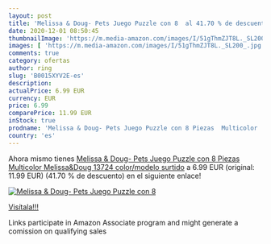 ```yaml
---
layout: post
title: 'Melissa & Doug- Pets Juego Puzzle con 8  al 41.70 % de descuento'
date: 2020-12-01 08:50:45
thumbnailImage: 'https://m.media-amazon.com/images/I/51gThmZJT8L._SL200_.jpg'
images: [ 'https://m.media-amazon.com/images/I/51gThmZJT8L._SL200_.jpg' ]
comments: true
category: ofertas
author: ring
slug: 'B0015XYV2E-es'
description:
actualPrice: 6.99 EUR
currency: EUR
price: 6.99
comparePrice: 11.99 EUR
inStock: true
prodname: 'Melissa & Doug- Pets Juego Puzzle con 8 Piezas  Multicolor  Melissa&Doug 13724    color/modelo surtido'
country: 'es'
---
```


Ahora mismo tienes [Melissa & Doug- Pets Juego Puzzle con 8 Piezas  Multicolor  Melissa&Doug 13724    color/modelo surtido](https://www.amazon.es/dp/B0015XYV2E/?tag=tolees-21) a 6.99 EUR (original: 11.99 EUR) (41.70 %  de descuento) en el siguiente enlace!

[![Melissa & Doug- Pets Juego Puzzle con 8 ](https://m.media-amazon.com/images/I/51gThmZJT8L._SL200_.jpg)](https://www.amazon.es/dp/B0015XYV2E/?tag=tolees-21)

[Visítala!!!](https://www.amazon.es/dp/B0015XYV2E/?tag=tolees-21)

Links participate in Amazon Associate program and might generate a comission on qualifying sales
